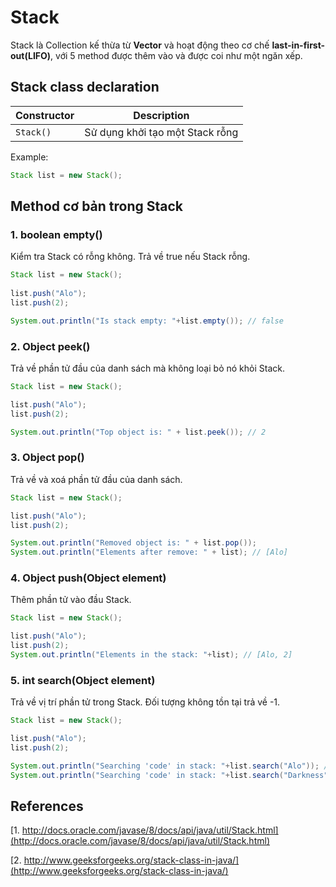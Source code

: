 # Stack
Stack là Collection kế thừa từ **Vector** và hoạt động theo cơ chế **last-in-first-out(LIFO)**, với 5 method được thêm vào và được coi như một ngăn xếp.
## Stack class declaration
Constructor | Description
------------ | -------------
```Stack()``` | Sử dụng khởi tạo một Stack rỗng

Example:
```java
Stack list = new Stack();
```
## Method cơ bản trong Stack
### 1. boolean empty()
Kiểm tra Stack có rỗng không. Trả về true nếu Stack rỗng.
```java
Stack list = new Stack();
		
list.push("Alo");
list.push(2);

System.out.println("Is stack empty: "+list.empty()); // false
``` 
### 2. Object peek()
Trả về phần tử đầu của danh sách mà không loại bỏ nó khỏi Stack.
```java
Stack list = new Stack();

list.push("Alo");
list.push(2);

System.out.println("Top object is: " + list.peek()); // 2
```
### 3. Object pop()
Trả về và xoá phần tử đầu của danh sách.
```java
Stack list = new Stack();

list.push("Alo");
list.push(2);

System.out.println("Removed object is: " + list.pop());
System.out.println("Elements after remove: " + list); // [Alo]
```
### 4. Object push(Object element)
Thêm phần tử vào đầu Stack.
```java
Stack list = new Stack();

list.push("Alo");
list.push(2);
System.out.println("Elements in the stack: "+list); // [Alo, 2]
```
### 5. int search(Object element)
Trả về vị trí phần tử trong Stack. Đối tượng không tồn tại trả về -1.
```java
Stack list = new Stack();

list.push("Alo");
list.push(2);

System.out.println("Searching 'code' in stack: "+list.search("Alo")); // 2
System.out.println("Searching 'code' in stack: "+list.search("Darkness")); // -1
```
## References
[1. http://docs.oracle.com/javase/8/docs/api/java/util/Stack.html](http://docs.oracle.com/javase/8/docs/api/java/util/Stack.html)

[2. http://www.geeksforgeeks.org/stack-class-in-java/](http://www.geeksforgeeks.org/stack-class-in-java/)



